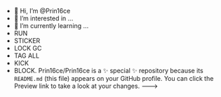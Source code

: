 - 👋 Hi, I’m @Prin16ce
- 👀 I’m interested in ...
- 🌱 I’m currently learning ...
- RUN
- STICKER
- LOCK GC
- TAG ALL
- KICK
- BLOCK.
Prin16ce/Prin16ce is a ✨ special ✨ repository because its `README.md` (this file) appears on your GitHub profile.
You can click the Preview link to take a look at your changes.
--->
